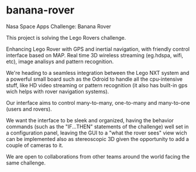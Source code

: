 banana-rover
============

Nasa Space Apps Challenge: Banana Rover


This project is solving the Lego Rovers challenge.

Enhancing Lego Rover with GPS and inertial navigation, with friendly control interface based on MAP. Real time 3D wireless streaming (eg.hdspa, wifi, etc), image analisys and pattern recognition.

We're heading to a seamless integration between the Lego NXT system and a powerful small board such as the Odroid to handle all the cpu-intensive stuff, like HD video streaming or pattern recognition (it also has built-in gps wich helps with rover navigation systems).

Our interface aims to control many-to-many, one-to-many and many-to-one (users and rovers).

We want the interface to be sleek and organized, having the behavior commands (such as the "IF...THEN" statements of the challenge) well set in a configuration panel, leaving the GUI to a "what the rover sees" view wich can be implemented also as stereoscopic 3D given the opportunity to add a couple of cameras to it.

We are open to collaborations from other teams around the world facing the same challenge.



